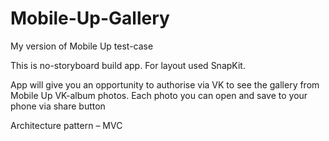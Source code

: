 # Mobile-Up-Gallery
My version of Mobile Up test-case

This is no-storyboard build app. For layout used SnapKit. 

App will give you an opportunity to authorise via VK to see the gallery from Mobile Up VK-album photos. 
Each photo you can open and save to your phone via share button

Architecture pattern – MVC
